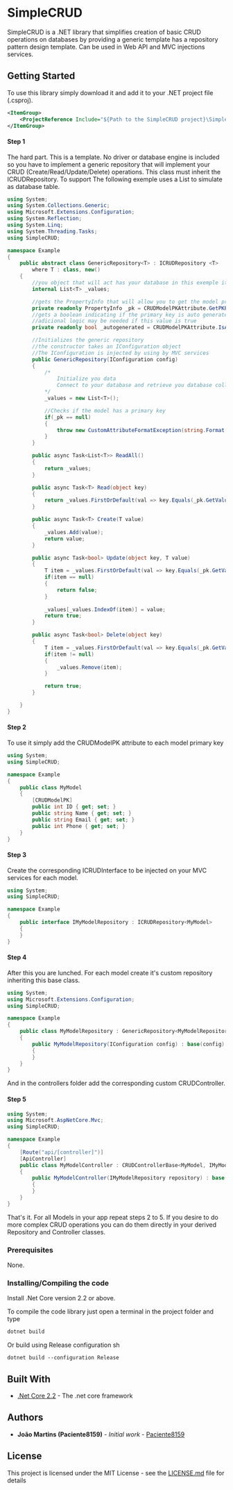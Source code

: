 # SimpleCRUD

SimpleCRUD is a .NET library that simplifies creation of basic CRUD operations on databases by providing a generic template has a repository pattern design template.
Can be used in Web API and MVC injections services.

## Getting Started

To use this library simply download it and add it to your .NET project file (.csproj).

```xml
<ItemGroup>
    <ProjectReference Include="${Path to the SimpleCRUD project}\SimpleCRUD.csproj" />
</ItemGroup>
```

#### Step 1
The hard part. This is a template. No driver or database engine is included so you have to implement a generic repository that will implement your CRUD (Create/Read/Update/Delete) operations. This class must inherit the ICRUDRepository.
To support
The following exemple uses a List to simulate as database table.

```cs
using System;
using System.Collections.Generic;
using Microsoft.Extensions.Configuration;
using System.Reflection;
using System.Linq;
using System.Threading.Tasks;
using SimpleCRUD;

namespace Example
{
    public abstract class GenericRepository<T> : ICRUDRepository <T>
        where T : class, new()
    {
        //you object that will act has your database in this exemple it's a simple list
        internal List<T> _values;

        //gets the PropertyInfo that will allow you to get the model primary key value
        private readonly PropertyInfo _pk = CRUDModelPKAttribute.GetPKProperty<T>();
        //gets a boolean indicating if the primary key is auto generated value
        //adicional logic may be needed if this value is true
        private readonly bool _autogenerated = CRUDModelPKAttribute.IsAutoGenerated<T>();

        //Initializes the generic repository
        //the constructor takes an IConfiguration object
        //The IConfiguration is injected by using by MVC services
        public GenericRepository(IConfiguration config)
        {
            /* 
                Initialize you data 
                Connect to your database and retrieve you database collection
            */
            _values = new List<T>();

            //Checks if the model has a primary key
            if(_pk == null)
            {
                throw new CustomAttributeFormatException(string.Format("Class {0} doesn't define a primary key property (CRUDModelPK attribute)", typeof(T).Name));
            }
        }

        public async Task<List<T>> ReadAll()
        {
            return _values;
        }

        public async Task<T> Read(object key)
        {
            return _values.FirstOrDefault(val => key.Equals(_pk.GetValue(val)));
        }

        public async Task<T> Create(T value)
        {
            _values.Add(value);
            return value;
        }

        public async Task<bool> Update(object key, T value)
        {
            T item = _values.FirstOrDefault(val => key.Equals(_pk.GetValue(val)));
            if(item == null)
            {
                return false;
            }
            
            _values[_values.IndexOf(item)] = value;
            return true;
        }

        public async Task<bool> Delete(object key)
        {
            T item = _values.FirstOrDefault(val => key.Equals(_pk.GetValue(val)));
            if(item != null)
            {
                _values.Remove(item);
            }

            return true;
        }

    }
}
```

#### Step 2
To use it simply add the CRUDModelPK attribute to each model primary key

```cs
using System;
using SimpleCRUD;

namespace Example
{
    public class MyModel
    {
        [CRUDModelPK]
        public int ID { get; set; }
        public string Name { get; set; }
        public string Email { get; set; }
        public int Phone { get; set; }
    }
}
```

#### Step 3
Create the corresponding ICRUDInterface to be injected on your MVC services for each model.

```cs
using System;
using SimpleCRUD;

namespace Example
{
    public interface IMyModelRepository : ICRUDRepository<MyModel>
    {
    }
}
```

#### Step 4
After this you are lunched. For each model create it's custom repository inheriting this base class.

```cs
using System;
using Microsoft.Extensions.Configuration;
using SimpleCRUD;

namespace Example
{
    public class MyModelRepository : GenericRepository<MyModelRepository, IMyModelRepository>
    {
        public MyModelRepository(IConfiguration config) : base(config)
        {
        }
    }
}
```

And in the controllers folder add the corresponding custom CRUDController.

#### Step 5
```cs
using System;
using Microsoft.AspNetCore.Mvc;
using SimpleCRUD;

namespace Example
{
    [Route("api/[controller]")]
    [ApiController]
    public class MyModelController : CRUDControllerBase<MyModel, IMyModelRepository>
    {
        public MyModelController(IMyModelRepository repository) : base(repository)
        {
        }
    }
}
```

That's it. For all Models in your app repeat steps 2 to 5.
If you desire to do more complex CRUD operations you can do them directly in your derived Repository and Controller classes.

### Prerequisites

None.

### Installing/Compiling the code

Install .Net Core version 2.2 or above. 

To compile the code library just open a terminal in the project folder and type

```sh
dotnet build
```

Or build using Release configuration
sh
```
dotnet build --configuration Release
```

## Built With

* [.Net Core 2.2](https://dotnet.microsoft.com/download) - The .net core framework


## Authors

* **João Martins (Paciente8159)** - *Initial work* - [Paciente8159](https://github.com/Paciente8159)


## License

This project is licensed under the MIT License - see the [LICENSE.md](LICENSE.md) file for details
